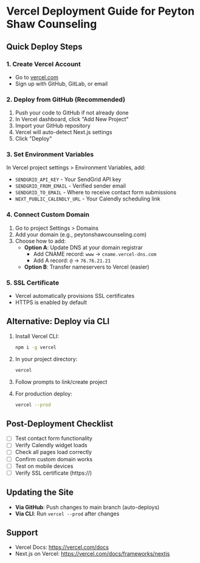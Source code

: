# Vercel Deployment Guide for Peyton Shaw Counseling

## Quick Deploy Steps

### 1. Create Vercel Account
- Go to [vercel.com](https://vercel.com)
- Sign up with GitHub, GitLab, or email

### 2. Deploy from GitHub (Recommended)
1. Push your code to GitHub if not already done
2. In Vercel dashboard, click "Add New Project"
3. Import your GitHub repository
4. Vercel will auto-detect Next.js settings
5. Click "Deploy"

### 3. Set Environment Variables
In Vercel project settings > Environment Variables, add:
- `SENDGRID_API_KEY` - Your SendGrid API key
- `SENDGRID_FROM_EMAIL` - Verified sender email
- `SENDGRID_TO_EMAIL` - Where to receive contact form submissions
- `NEXT_PUBLIC_CALENDLY_URL` - Your Calendly scheduling link

### 4. Connect Custom Domain
1. Go to project Settings > Domains
2. Add your domain (e.g., peytonshawcounseling.com)
3. Choose how to add:
   - **Option A**: Update DNS at your domain registrar
     - Add CNAME record: `www` → `cname.vercel-dns.com`
     - Add A record: `@` → `76.76.21.21`
   - **Option B**: Transfer nameservers to Vercel (easier)

### 5. SSL Certificate
- Vercel automatically provisions SSL certificates
- HTTPS is enabled by default

## Alternative: Deploy via CLI

1. Install Vercel CLI:
   ```bash
   npm i -g vercel
   ```

2. In your project directory:
   ```bash
   vercel
   ```

3. Follow prompts to link/create project

4. For production deploy:
   ```bash
   vercel --prod
   ```

## Post-Deployment Checklist

- [ ] Test contact form functionality
- [ ] Verify Calendly widget loads
- [ ] Check all pages load correctly
- [ ] Confirm custom domain works
- [ ] Test on mobile devices
- [ ] Verify SSL certificate (https://)

## Updating the Site

- **Via GitHub**: Push changes to main branch (auto-deploys)
- **Via CLI**: Run `vercel --prod` after changes

## Support

- Vercel Docs: https://vercel.com/docs
- Next.js on Vercel: https://vercel.com/docs/frameworks/nextjs
